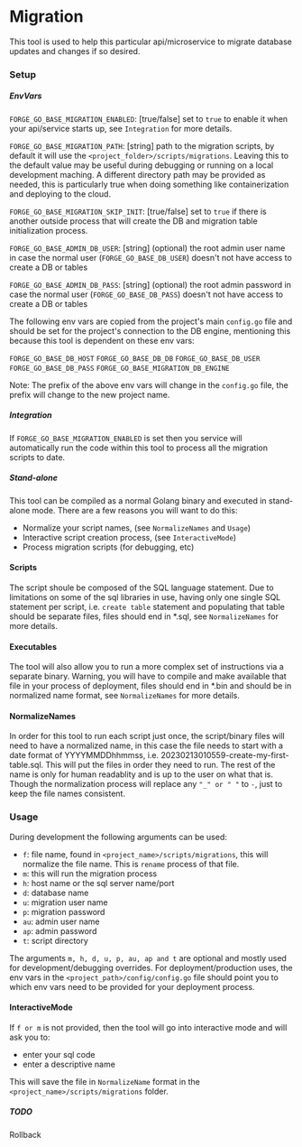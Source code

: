 # Migration

This tool is used to help this particular api/microservice to migrate database updates and changes if so desired.

### Setup

##### EnvVars
`FORGE_GO_BASE_MIGRATION_ENABLED`: [true/false] set to `true` to enable it when your api/service starts up, see `Integration` for more details.

`FORGE_GO_BASE_MIGRATION_PATH`: [string] path to the migration scripts, by default it will use the `<project_folder>/scripts/migrations`. Leaving this to the default value may be useful during debugging or running on a local development maching. A different directory path may be provided as needed, this is particularly true when doing something like containerization and deploying to the cloud.

`FORGE_GO_BASE_MIGRATION_SKIP_INIT`: [true/false] set to `true` if there is another outside process that will create the DB and migration table initialization process.

`FORGE_GO_BASE_ADMIN_DB_USER`: [string] (optional) the root admin user name in case the normal user (`FORGE_GO_BASE_DB_USER`) doesn't not have access to create a DB or tables

`FORGE_GO_BASE_ADMIN_DB_PASS`: [string] (optional) the root admin password in case the normal user (`FORGE_GO_BASE_DB_PASS`) doesn't not have access to create a DB or tables

The following env vars are copied from the project's main `config.go` file and should be set for the project's connection to the DB engine, mentioning this because this tool is dependent on these env vars:

`FORGE_GO_BASE_DB_HOST`
`FORGE_GO_BASE_DB_DB`
`FORGE_GO_BASE_DB_USER`
`FORGE_GO_BASE_DB_PASS`
`FORGE_GO_BASE_MIGRATION_DB_ENGINE`

Note: The prefix of the above env vars will change in the `config.go` file, the prefix will change to the new project name.

##### Integration
If `FORGE_GO_BASE_MIGRATION_ENABLED` is set then you service will automatically run the code within this tool to process all the migration scripts to date.

##### Stand-alone
This tool can be compiled as a normal Golang binary and executed in stand-alone mode.  There are a few reasons you will want to do this:

- Normalize your script names, (see `NormalizeNames` and `Usage`)
- Interactive script creation process, (see `InteractiveMode`)
- Process migration scripts (for debugging, etc)

#### Scripts
The script shoule be composed of the SQL language statement.  Due to limitations on some of the sql libraries in use, having only one single SQL statement per script, i.e. `create table` statement and populating that table should be separate files, files should end in *.sql, see `NormalizeNames` for more details.

#### Executables
The tool will also allow you to run a more complex set of instructions via a separate binary.  Warning, you will have to compile and make available that file in your process of deployment, files should end in *.bin and should be in normalized name format, see `NormalizeNames` for more details.

#### NormalizeNames
In order for this tool to run each script just once, the script/binary files will need to have a normalized name, in this case the file needs to start with a date format of YYYYMMDDhhmmss, i.e. 20230213010559-create-my-first-table.sql.  This will put the files in order they need to run.  The rest of the name is only for human readablity and is up to the user on what that is.  Though the normalization process will replace any `"_" or " "` to `-`, just to keep the file names consistent.

### Usage

During development the following arguments can be used:
- `f`: file name, found in `<project_name>/scripts/migrations`, this will normalize the file name.  This is `rename` process of that file.
- `m`: this will run the migration process
- `h`: host name or the sql server name/port
- `d`: database name
- `u`: migration user name
- `p`: migration password
- `au`: admin user name
- `ap`: admin password
- `t`: script directory

The arguments `m, h, d, u, p, au, ap and t` are optional and mostly used for development/debugging overrides.  For deployment/production uses, the env vars in the `<project_path>/config/config.go` file should point you to which env vars need to be provided for your deployment process.

#### InteractiveMode
If `f or m` is not provided, then the tool will go into interactive mode and will ask you to:
- enter your sql code
- enter a descriptive name

This will save the file in `NormalizeName` format in the `<project_name>/scripts/migrations` folder.

##### TODO
Rollback